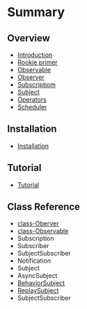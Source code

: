 # Summary

## Overview
* [Introduction](README.md)
* [Rookie primer](rookie-primer.md)
* [Observable](observable.md)
* [Observer](observer.md)
* [Subscriptiom](subscriptiom.md)
* [Subject](subject.md)
* [Operators](operators.md)
* [Scheduler](scheduler.md)

## Installation
* [Installation](installtion.md)

## Tutorial
* [Tutorial](tutorial.md)

## Class Reference
* [class-Oberver](oberver.md)
* [class-Observable](observable.md)
* Subscription
* Subscriber
* SubjectSubscriber
* Notification
* Subject
* AsyncSubject
* [BehaviorSubject](behaviorsubject.md)
* [ReplaySubject](replaysubject.md)
* SubjectSubscriber

